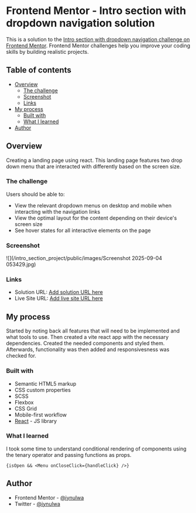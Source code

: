 # Frontend Mentor - Intro section with dropdown navigation solution

This is a solution to the [Intro section with dropdown navigation challenge on Frontend Mentor](https://www.frontendmentor.io/challenges/intro-section-with-dropdown-navigation-ryaPetHE5). Frontend Mentor challenges help you improve your coding skills by building realistic projects. 

## Table of contents

- [Overview](#overview)
  - [The challenge](#the-challenge)
  - [Screenshot](#screenshot)
  - [Links](#links)
- [My process](#my-process)
  - [Built with](#built-with)
  - [What I learned](#what-i-learned)
- [Author](#author)

## Overview
Creating a landing page using react. This landing page features two drop down menu that are interacted with differently based on the screen size.

### The challenge

Users should be able to:

- View the relevant dropdown menus on desktop and mobile when interacting with the navigation links
- View the optimal layout for the content depending on their device's screen size
- See hover states for all interactive elements on the page

### Screenshot

![](/intro_section_project/public/images/Screenshot 2025-09-04 053429.jpg)

### Links

- Solution URL: [Add solution URL here](https://github.com/iynulwa/Intro-section-landing)
- Live Site URL: [Add live site URL here](https://intro-section-landing-iota.vercel.app/)

## My process
Started by noting back all features that will need to be implemented and what tools to use. Then created a vite react app with the necessary dependencies. Created the needed components and styled them. Afterwards, functionality was then added and responsivesness was checked for.

### Built with

- Semantic HTML5 markup
- CSS custom properties
- SCSS
- Flexbox
- CSS Grid
- Mobile-first workflow
- [React](https://reactjs.org/) - JS library


### What I learned

I took some time to understand conditional rendering of components using the tenary operator and passing functions as props.

```react 
{isOpen && <Menu onCloseClick={handleClick} />}
```

## Author
- Frontend Mentor - [@iynulwa](https://www.frontendmentor.io/profile/iynulwa)
- Twitter - [@iynulwa](https://www.twitter.com/iynulwa)